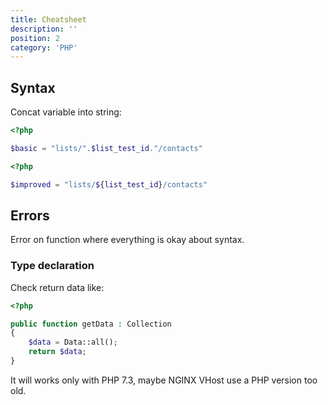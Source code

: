 ```yaml
---
title: Cheatsheet
description: ''
position: 2
category: 'PHP'
---
```


## Syntax

Concat variable into string:

```php
<?php

$basic = "lists/".$list_test_id."/contacts"
```

```php
<?php

$improved = "lists/${list_test_id}/contacts"
```

## Errors

Error on function where everything is okay about syntax.

### Type declaration

Check return data like:

```php
<?php

public function getData : Collection
{
    $data = Data::all();
    return $data;
}
```

It will works only with PHP 7.3, maybe NGINX VHost use a PHP version too old.

